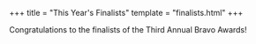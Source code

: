 +++
title = "This Year's Finalists"
template = "finalists.html"
+++

Congratulations to the finalists of the Third Annual Bravo Awards!


